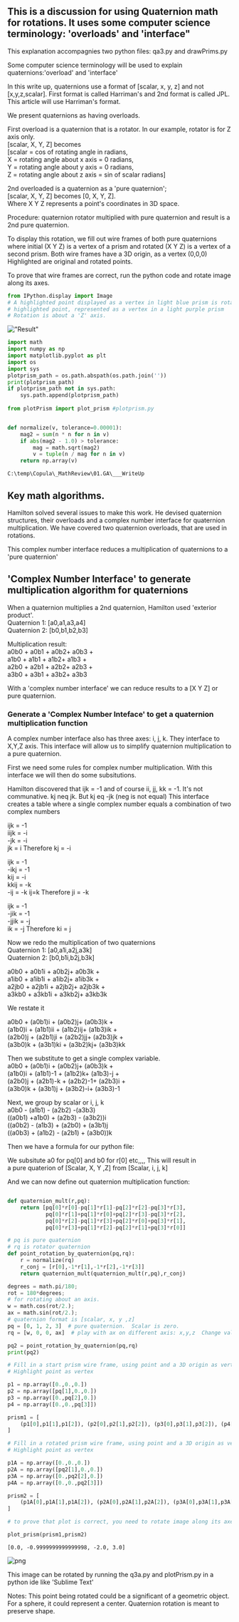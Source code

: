 ## This is a discussion for using Quaternion math for rotations.  It uses some computer science terminology: 'overloads' and 'interface"


This explanation accompagnies two python files:  qa3.py and drawPrims.py <br>

Some computer science terminology will be used to explain quaternions:'overload' and 'interface'

In this write up, quaternions use
a format of [scalar, x, y, z] and not [x,y,z,scalar].  First format is called Harriman's and 2nd format is called JPL.
This article will use Harriman's format.

We present quaternions as having overloads.  

First overload is a quaternion that is a rotator.  In our example, rotator is for Z axis only. <br>
 [scalar, X, Y, Z] becomes  <br>
 [scalar = cos of rotating angle in radians,  <br>
   X = rotating angle about x axis = 0 radians,  <br>
   Y = rotating angle about y axis = 0 radians,  <br>
   Z = rotating angle about z axis = sin of scalar radians]  <br>

 2nd overloaded is a quaternion as a 'pure quaternion';  <br>
 [scalar, X, Y, Z] becomes [0, X, Y, Z].  <br>
 Where X Y Z represents a point's coordinates in 3D space.  <br>
 
 Procedure: quaternion rotator multiplied with pure quaternion and result
 is a 2nd pure quaternion.

 To display this rotation,
 we fill out wire frames of both pure quaternions where initial (X Y Z) is a vertex 
 of a prism and  rotated (X Y Z) is a vertex of a second prism.
 Both wire frames have a 3D origin, as a vertex (0,0,0)
 Highlighted are original and rotated points.  

 To prove that wire frames are correct, run the python code and rotate
 image along its axes.



```python
from IPython.display import Image 
# A highlighted point displayed as a vertex in light blue prism is rotated to a 
# highlighted point, represented as a vertex in a light purple prism
# Rotation is about a 'Z' axis.
```

!["Result"](Result.jpg)



```python
import math
import numpy as np
import matplotlib.pyplot as plt
import os
import sys
plotprism_path = os.path.abspath(os.path.join(''))
print(plotprism_path)
if plotprism_path not in sys.path:
    sys.path.append(plotprism_path)
    
from plotPrism import plot_prism #plotprism.py


def normalize(v, tolerance=0.00001):
    mag2 = sum(n * n for n in v)
    if abs(mag2 - 1.0) > tolerance:
        mag = math.sqrt(mag2)
        v = tuple(n / mag for n in v)
    return np.array(v)
```

    C:\temp\Copula\_MathReview\01.GA\___WriteUp
    

## Key math algorithms.



Hamilton solved several issues to make this work.
He devised quaternion structures, their overloads and a complex number interface for quaternion multiplication.
We have covered two quaternion overloads, that are used in rotations.

This complex number interface reduces a multiplication of quaternions to a 'pure quaternion'


## 'Complex Number Interface' to generate multiplication algorithm for quaternions

When a quaternion multiplies a 2nd quaternion, Hamilton used 'exterior product'. <br>
Quaternion 1: [a0,a1,a3,a4] <br>
Quaternion 2: [b0,b1,b2,b3] <br>

Multiplication result: <br>
a0b0 + a0b1 + a0b2+ a0b3 + <br>
a1b0 + a1b1 + a1b2+ a1b3 + <br>
a2b0 + a2b1 + a2b2+ a2b3 + <br>
a3b0 + a3b1 + a3b2+ a3b3  <br>

With a 'complex number interface' we can reduce results to a [X Y Z] or pure quaternion.



### Generate a  'Complex Number Inteface' to get a quaternion multiplication function

A complex number interface also has three axes: i, j, k.  They interface to X,Y,Z axis.  This interface will allow us to simplify quaternion multiplication to a pure quaternion.

First we need some rules for complex number multiplication.  With this interface we will then do some subsitutions.

Hamilton discovered that ijk = -1 and of course ii, jj, kk = -1.  It's not communative.  kj neq jk. But kj eq -jk (neg is not equal)
This interface creates a table where a single complex number equals a combination of two complex numbers

ijk = -1 <br>
iijk = -i <br>
-jk = -i <br>
jk = i  Therefore kj = -i <br>

ijk = -1<br>
-ikj = -1<br>
kij = -i<br>
kkij = -k  <br>
-ij = -k
ij=k  Therefore ji = -k<br>

ijk = -1<br>
-jik = -1<br>
-jjik = -j<br>
ik = -j  Therefore ki = j<br>

Now we redo the multiplication of two quaternions<br>
Quaternion 1: [a0,a1i,a2j,a3k]<br>
Quaternion 2: [b0,b1i,b2j,b3k]<br>

 a0b0 + a0b1i + a0b2j+ a0b3k +<br>
 a1ib0 + a1ib1i + a1ib2j+ a1ib3k +<br>
 a2jb0 + a2jb1i + a2jb2j+ a2jb3k +<br>
 a3kb0 + a3kb1i + a3kb2j+ a3kb3k <br>

We restate it<br>

a0b0 + (a0b1)i + (a0b2)j+ (a0b3)k +<br>
(a1b0)i + (a1b1)ii + (a1b2)ij+ (a1b3)ik +<br>
(a2b0)j + (a2b1)ji + (a2b2)jj+ (a2b3)jk +<br>
(a3b0)k + (a3b1)ki + (a3b2)kj+ (a3b3)kk <br>

Then we substitute  to get a single complex variable.<br>
a0b0 + (a0b1)i + (a0b2)j+ (a0b3)k +<br>
(a1b0)i + (a1b1)-1 + (a1b2)k+ (a1b3)-j +<br>
(a2b0)j + (a2b1)-k + (a2b2)-1+ (a2b3)i +<br>
(a3b0)k + (a3b1)j + (a3b2)-i+ (a3b3)-1 <br>

Next, we group by scalar or i, j, k <br>
a0b0 - (a1b1) - (a2b2) -(a3b3)<br>
((a0b1) +a1b0) + (a2b3) - (a3b2))i<br>
((a0b2) - (a1b3) + (a2b0) + (a3b1)j<br>
((a0b3) + (a1b2) - (a2b1) +  (a3b0))k<br>

Then we have a formula for our python file:

We subsitute a0 for pq[0] and b0 for r[0] etc,,,,   This will result in <br>
a pure quaterion of [Scalar, X, Y ,Z] from [Scalar, i, j, k]

And we can now define out quaternion multiplication function:


```python

def quaternion_mult(r,pq):
    return [pq[0]*r[0]-pq[1]*r[1]-pq[2]*r[2]-pq[3]*r[3],
            pq[0]*r[1]+pq[1]*r[0]+pq[2]*r[3]-pq[3]*r[2],
            pq[0]*r[2]-pq[1]*r[3]+pq[2]*r[0]+pq[3]*r[1],
            pq[0]*r[3]+pq[1]*r[2]-pq[2]*r[1]+pq[3]*r[0]]

# pq is pure quaternion
# rq is rotator quaternion
def point_rotation_by_quaternion(pq,rq):
    r = normalize(rq)
    r_conj = [r[0],-1*r[1],-1*r[2],-1*r[3]]
    return quaternion_mult(quaternion_mult(r,pq),r_conj)
```


```python
degrees = math.pi/180;
rot = 180*degrees;
# for rotating about an axis.
w = math.cos(rot/2.);
ax = math.sin(rot/2.);
# quaternion format is [scalar, x, y ,z]
pq = [0, 1, 2, 3]  # pure quaternion.  Scalar is zero.
rq = [w, 0, 0, ax]  # play with ax on different axis: x,y,z  Change values of w and ax.

pq2 = point_rotation_by_quaternion(pq,rq)
print(pq2)

# Fill in a start prism wire frame, using point and a 3D origin as vertices
# Highlight point as vertex

p1 = np.array([0.,0.,0.])
p2 = np.array([pq[1],0.,0.])
p3 = np.array([0.,pq[2],0.])
p4 = np.array([0.,0.,pq[3]])

prism1 = [
    (p1[0],p1[1],p1[2]), (p2[0],p2[1],p2[2]), (p3[0],p3[1],p3[2]), (p4[0],p4[1],p4[2])
]

# Fill in a rotated prism wire frame, using point and a 3D origin as vertices
# Highlight point as vertex

p1A = np.array([0.,0.,0.])
p2A = np.array([pq2[1],0.,0.])
p3A = np.array([0.,pq2[2],0.])
p4A = np.array([0.,0.,pq2[3]])

prism2 = [
    (p1A[0],p1A[1],p1A[2]), (p2A[0],p2A[1],p2A[2]), (p3A[0],p3A[1],p3A[2]), (p4A[0],p4A[1],p4A[2])
]

# to prove that plot is correct, you need to rotate image along its axes.

plot_prism(prism1,prism2)
```

    [0.0, -0.9999999999999998, -2.0, 3.0]
    


    
![png](README_files/README_12_1.png)
    


This image can be rotated by running the q3a.py and plotPrism.py in a python ide like 'Sublime Text'

Notes:  This point being rotated could be a significant of a geometric object.  For a sphere, it could represent a center. Quaternion rotation is meant to preserve shape.
        
